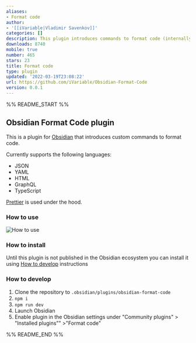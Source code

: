 ```yaml
---
aliases:
- Format code
author:
- '[[iVariable|Vladimir Savenkov]]'
categories: []
description: This plugin introduces commands to format code (internally uses prettier)
downloads: 8740
mobile: true
number: 465
stars: 23
title: Format code
type: plugin
updated: '2022-03-19T23:08:22'
url: https://github.com/iVariable/Obsidian-Format-Code
version: 0.0.1
---
```


%% README_START %%

## Obsidian Format Code plugin

This is a plugin for [Obsidian](https://obsidian.md) that introduces
custom commands to format code.

Currently supports the following languages:
- JSON
- YAML
- HTML
- GraphQL
- TypeScript

[Prettier](https://github.com/prettier/prettier) is used under the hood.

### How to use

![How to use](https://raw.githubusercontent.com/iVariable/Obsidian-Format-Code/HEAD/assets/obsidian-prettier-demo.gif)

### How to install

Until this plugin is not published in the Obsidian ecosystem you 
can install it using [How to develop](#how-to-develop) instructions

### How to develop

1. Clone the repository to `.obsidian/plugins/obsidian-format-code`
2. `npm i`
3. `npm run dev`
4. Launch Obsidian
5. Enable plugin in the Obsidian settings under "Community plugins" > "Installed plugins"" >"Format code"


%% README_END %%